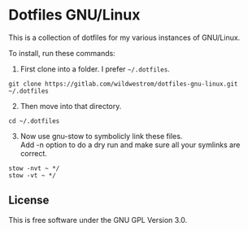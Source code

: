 # Dotfiles GNU/Linux

This is a collection of dotfiles for my various instances of GNU/Linux.

To install, run these commands:


1. First clone into a folder. I prefer `~/.dotfiles`.
```shell
git clone https://gitlab.com/wildwestrom/dotfiles-gnu-linux.git ~/.dotfiles
```
2. Then move into that directory.
```shell
cd ~/.dotfiles
```
3. Now use gnu-stow to symbolicly link these files.  
Add -n option to do a dry run and make sure all your symlinks are correct.
```shell
stow -nvt ~ */
stow -vt ~ */
```


## License

This is free software under the GNU GPL Version 3.0.
